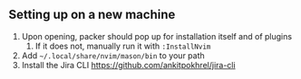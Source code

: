 ## Setting up on a new machine

1. Upon opening, packer should pop up for installation itself and of plugins
    1. If it does not, manually run it with `:InstallNvim`
1. Add `~/.local/share/nvim/mason/bin` to your path
1. Install the Jira CLI https://github.com/ankitpokhrel/jira-cli
